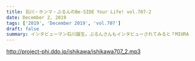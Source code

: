 ```yaml
---
title: 石川・ホンマ・ぶるんのBe-SIDE Your Life! vol.707-2
date: December 2, 2019
tags: ['2019', 'December 2019', 'vol.707']
draft: false
summary: インタビューマン石川誕生。ぶるんさんもインタビューされてみると？MIURA
---
```


http://project-phi.ddo.jp/ishikawa/ishikawa707_2.mp3